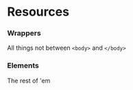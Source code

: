 # Resources

### Wrappers
All things not between `<body>` and `</body>`

### Elements
The rest of 'em
